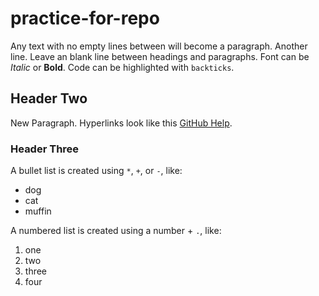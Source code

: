 # practice-for-repo

Any text with no empty lines between will become a paragraph.
Another line.
Leave an blank line between headings and paragraphs.
Font can be *Italic* or **Bold**.
Code can be highlighted with `backticks`.

## Header Two

New Paragraph.
Hyperlinks look like this [GitHub Help](https://help.github.com/).

### Header Three

A bullet list is created using `*`, `+`, or `-`, like:

- dog
- cat
- muffin

A numbered list is created using a number + `.`, like:

1. one
2. two
6. three
2. four
